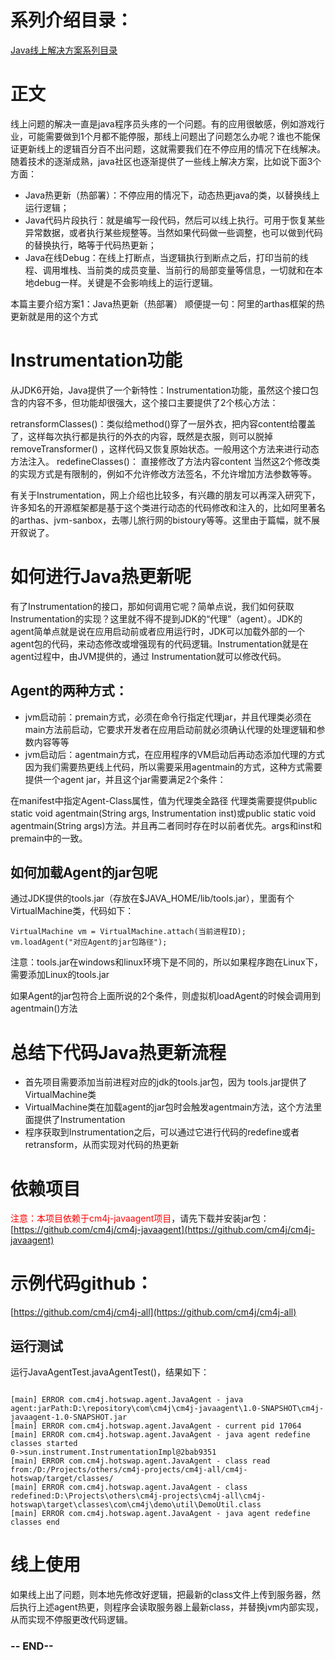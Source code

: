 # 系列介绍目录：

[Java线上解决方案系列目录](http://yeas.fun/archives/solution-contents)

# 正文

线上问题的解决一直是java程序员头疼的一个问题。有的应用很敏感，例如游戏行业，可能需要做到1个月都不能停服，那线上问题出了问题怎么办呢？谁也不能保证更新线上的逻辑百分百不出问题，这就需要我们在不停应用的情况下在线解决。随着技术的逐渐成熟，java社区也逐渐提供了一些线上解决方案，比如说下面3个方面：

- Java热更新（热部署）：不停应用的情况下，动态热更java的类，以替换线上运行逻辑；
- Java代码片段执行：就是编写一段代码，然后可以线上执行。可用于恢复某些异常数据，或者执行某些规整等。当然如果代码做一些调整，也可以做到代码的替换执行，略等于代码热更新；
- Java在线Debug：在线上打断点，当逻辑执行到断点之后，打印当前的线程、调用堆栈、当前类的成员变量、当前行的局部变量等信息，一切就和在本地debug一样。关键是不会影响线上的运行逻辑。

本篇主要介绍方案1：Java热更新（热部署） 顺便提一句：阿里的arthas框架的热更新就是用的这个方式

# Instrumentation功能

从JDK6开始，Java提供了一个新特性：Instrumentation功能，虽然这个接口包含的内容不多，但功能却很强大，这个接口主要提供了2个核心方法：

retransformClasses()：类似给method()穿了一层外衣，把内容content给覆盖了，这样每次执行都是执行的外衣的内容，既然是衣服，则可以脱掉removeTransformer()
，这样代码又恢复原始状态。一般用这个方法来进行动态方法注入。 redefineClasses()： 直接修改了方法内容content 当然这2个修改类的实现方式是有限制的，例如不允许修改方法签名，不允许增加方法参数等等。

有关于Instrumentation，网上介绍也比较多，有兴趣的朋友可以再深入研究下，许多知名的开源框架都是基于这个类进行动态的代码修改和注入的，比如阿里著名的arthas、jvm-sanbox，去哪儿旅行网的bistoury等等。这里由于篇幅，就不展开叙说了。

# 如何进行Java热更新呢

有了Instrumentation的接口，那如何调用它呢？简单点说，我们如何获取Instrumentation的实现？这里就不得不提到JDK的“代理”（agent）。JDK的agent简单点就是说在应用启动前或者应用运行时，JDK可以加载外部的一个agent包的代码，来动态修改或增强现有的代码逻辑。Instrumentation就是在agent过程中，由JVM提供的，通过
Instrumentation就可以修改代码。

## Agent的两种方式：

- jvm启动前：premain方式，必须在命令行指定代理jar，并且代理类必须在main方法前启动，它要求开发者在应用启动前就必须确认代理的处理逻辑和参数内容等等
- jvm启动后：agentmain方式，在应用程序的VM启动后再动态添加代理的方式 因为我们需要热更线上代码，所以需要采用agentmain的方式，这种方式需要提供一个agent jar，并且这个jar需要满足2个条件：

在manifest中指定Agent-Class属性，值为代理类全路径 代理类需要提供public static void agentmain(String args, Instrumentation inst)或public static
void agentmain(String args)方法。并且再二者同时存在时以前者优先。args和inst和premain中的一致。

## 如何加载Agent的jar包呢

通过JDK提供的tools.jar（存放在$JAVA_HOME/lib/tools.jar），里面有个VirtualMachine类，代码如下：

```
VirtualMachine vm = VirtualMachine.attach(当前进程ID);
vm.loadAgent("对应Agent的jar包路径");
```

注意：tools.jar在windows和linux环境下是不同的，所以如果程序跑在Linux下，需要添加Linux的tools.jar

如果Agent的jar包符合上面所说的2个条件，则虚拟机loadAgent的时候会调用到agentmain()方法

# 总结下代码Java热更新流程

- 首先项目需要添加当前进程对应的jdk的tools.jar包，因为 tools.jar提供了VirtualMachine类
- VirtualMachine类在加载agent的jar包时会触发agentmain方法，这个方法里面提供了Instrumentation
- 程序获取到Instrumentation之后，可以通过它进行代码的redefine或者retransform，从而实现对代码的热更新

# 依赖项目

<font color=red>注意：本项目依赖于cm4j-javaagent项目</font>，请先下载并安装jar包：[https://github.com/cm4j/cm4j-javaagent](https://github.com/cm4j/cm4j-javaagent)

# 示例代码github：

[https://github.com/cm4j/cm4j-all](https://github.com/cm4j/cm4j-all)

## 运行测试

运行JavaAgentTest.javaAgentTest()，结果如下：

```text

[main] ERROR com.cm4j.hotswap.agent.JavaAgent - java agent:jarPath:D:\repository\com\cm4j\cm4j-javaagent\1.0-SNAPSHOT\cm4j-javaagent-1.0-SNAPSHOT.jar
[main] ERROR com.cm4j.hotswap.agent.JavaAgent - current pid 17064
[main] ERROR com.cm4j.hotswap.agent.JavaAgent - java agent redefine classes started
0->sun.instrument.InstrumentationImpl@2bab9351
[main] ERROR com.cm4j.hotswap.agent.JavaAgent - class read from:/D:/Projects/others/cm4j-projects/cm4j-all/cm4j-hotswap/target/classes/
[main] ERROR com.cm4j.hotswap.agent.JavaAgent - class redefined:D:\Projects\others\cm4j-projects\cm4j-all\cm4j-hotswap\target\classes\com\cm4j\demo\util\DemoUtil.class
[main] ERROR com.cm4j.hotswap.agent.JavaAgent - java agent redefine classes end
```

# 线上使用

如果线上出了问题，则本地先修改好逻辑，把最新的class文件上传到服务器，然后执行上述agent热更，则程序会读取服务器上最新class，并替换jvm内部实现，从而实现不停服更改代码逻辑。

### -- END-- 